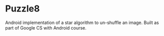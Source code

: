# Puzzle8

Android implementation of a star algorithm to un-shuffle an image. Built as part of Google CS with Android course.